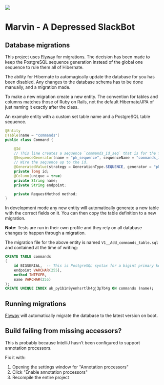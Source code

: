 [![](https://circleci.com/gh/neo/marvin-bot.svg?style=shield)](https://circleci.com/gh/neo/marvin-bot)

# Marvin - A Depressed SlackBot

## Database migrations

This project uses [Flyway] for migrations. The decision has been made to keep the PostgreSQL sequence generation instead
of the global one sequence to rule them all of Hibernate.

The ability for Hibernate to automagically update the database for you has been disabled. Any changes to the database
schema has to be done manually, and a migration made.

To make a new migration create a new entity. The convention for tables and columns matches those of Ruby on Rails, not
the default Hibernate/JPA of just naming it exactly after the class.

An example entity with a custom set table name and a PostgreSQL table sequence.

```java
@Entity
@Table(name = "commands")
public class Command {

    @Id
    // This line creates a sequence `commands_id_seq` that is for the field `id` in the table `commands`.
    @SequenceGenerator(name = "pk_sequence", sequenceName = "commands_id_seq")
    // Wire the sequence up to the id.
    @GeneratedValue(strategy = GenerationType.SEQUENCE, generator = "pk_sequence")
    private long id;
    @Column(unique = true)
    private String name;
    private String endpoint;

    private RequestMethod method;
}
```

In development mode any new entity will automatically generate a new table with the correct fields on it. You can then
copy the table definition to a new migration.

**Note:** Tests are run in their own profile and they rely on all database changes to happen through a migration.

The migration file for the above entity is named `V1__Add_commands_table.sql` and contained at the time of writing:

```sql
CREATE TABLE commands
(
    id BIGSERIAL,  -- This is PostgreSQL syntax for a bigint primary key with its own serial sequence.
    endpoint VARCHAR(255),
    method INTEGER,
    name VARCHAR(255)
);
CREATE UNIQUE INDEX uk_py1b1n9yenhsrtlh4gj3p7b4g ON commands (name);
```

## Running migrations

[Flyway] will automatically migrate the database to the latest version on boot.

[Flyway]: https://flywaydb.org/

## Build failing from missing accessors?

This is probably because IntelliJ hasn't been configured to support annotation processors.

Fix it with:

1. Opening the settings window for "Annotation processors"
2. Click "Enable annotation processors"
3. Recompile the entire project
